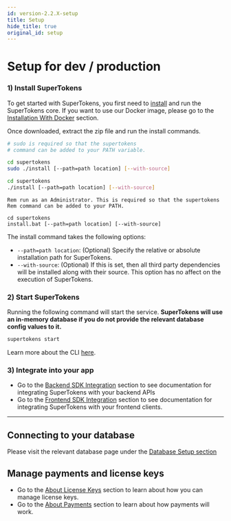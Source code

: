 ```yaml
---
id: version-2.2.X-setup
title: Setup
hide_title: true
original_id: setup
---
```


# Setup for dev / production 

### 1) Install SuperTokens
<p>To get started with SuperTokens, you first need to <a onclick="aTagWithAnalytics('/signup', 'button_documentation_installation_install', {option_clicked: 'installnormal'})" href="#">install</a> and run the SuperTokens core. If you want to use our Docker image, please go to the <a onclick="aTagWithAnalytics('./setup-with-docker', 'button_documentation_installation_install', {option_clicked: 'installwithdocker'})" href="#">Installation With Docker</a> section.</p>

Once downloaded, extract the zip file and run the install commands.

<!--DOCUSAURUS_CODE_TABS-->
<!--Linux-->
```bash
# sudo is required so that the supertokens 
# command can be added to your PATH variable.

cd supertokens
sudo ./install [--path=path location] [--with-source]
```

<!--Mac-->
```bash
cd supertokens
./install [--path=path location] [--with-source]
```

<!--Windows-->
```batch
Rem run as an Administrator. This is required so that the supertokens 
Rem command can be added to your PATH.

cd supertokens
install.bat [--path=path location] [--with-source]
```
<!--END_DOCUSAURUS_CODE_TABS-->
The install command takes the following options:

- ```--path=path location```: (Optional) Specify the relative or absolute installation path for SuperTokens.
- ```--with-source```: (Optional) If this is set, then all third party dependencies will be installed along with their source. This option has no affect on the execution of SuperTokens.

### 2) Start SuperTokens
Running the following command will start the service. **SuperTokens will use an in-memory database if you do not provide the relevant database config values to it.**
```bash
supertokens start
```
Learn more about the CLI [here](../../cli/overview).

### 3) Integrate into your app
- Go to the [Backend SDK Integration](../../backend-integration) section to see documentation for integrating SuperTokens with your backend APIs
- Go to the [Frontend SDK Integration](../../frontend-integration) section to see documentation for integrating SuperTokens with your frontend clients.

-----------

## Connecting to your database
Please visit the relevant database page under the [Database Setup section](../database-setup/mysql)

## Manage payments and license keys
- Go to the [About License Keys](../../about-license-keys) section to learn about how you can manage license keys.
- Go to the [About Payments](../../about-payments) section to learn about how payments will work.